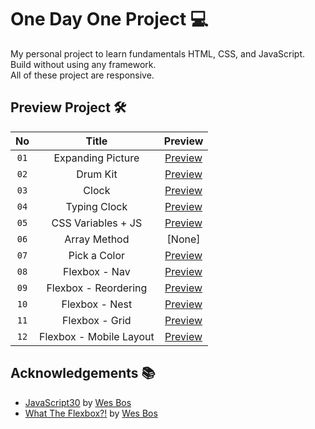 
# One Day One Project 💻

My personal project to learn fundamentals HTML, CSS, and JavaScript. Build without using any framework. <br />
All of these project are responsive.



## Preview Project 🛠️


| No   | Title               | Preview                                           |
|:----:| :------------------:| :------------------------------------------------:|
| `01` | Expanding Picture    | [Preview](https://expanding-picture.netlify.app/) |
| `02` | Drum Kit             | [Preview](https://akbar-drum-kit.netlify.app/)    |
| `03` | Clock                | [Preview](https://akbar-clock.netlify.app/)       |
| `04` | Typing Clock         | [Preview](https://typing-clock.netlify.app/)      |
| `05` | CSS Variables + JS   | [Preview](https://css-variables-js.netlify.app/)  |
| `06` | Array Method         | [None]  |
| `07` | Pick a Color         | [Preview](https://akbar-pick-color.netlify.app/)  |
| `08` | Flexbox - Nav        | [Preview](https://learn-flexbox-nav.netlify.app/) |
| `09` | Flexbox - Reordering | [Preview](https://akbar-flexbox-reordering.netlify.app/) |
| `10` | Flexbox - Nest | [Preview](https://akbar-flexbox-nest.netlify.app/) |
| `11` | Flexbox - Grid | [Preview](https://akbar-flexbox-grid.netlify.app/) |
| `12` | Flexbox - Mobile Layout | [Preview](https://akbar-flexbox-mobile.netlify.app/) |



## Acknowledgements 📚
- [JavaScript30](https://javascript30.com/) by [Wes Bos](https://github.com/wesbos)
- [What The Flexbox?!](https://flexbox.io/) by [Wes Bos](https://github.com/wesbos)

